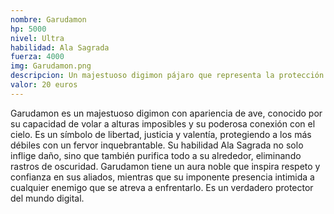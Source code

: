 ```yaml
---
nombre: Garudamon
hp: 5000
nivel: Ultra
habilidad: Ala Sagrada
fuerza: 4000
img: Garudamon.png
descripcion: Un majestuoso digimon pájaro que representa la protección y la justicia.
valor: 20 euros
---
```


Garudamon es un majestuoso digimon con apariencia de ave, conocido por su capacidad de volar a alturas imposibles y su poderosa conexión con el cielo. Es un símbolo de libertad, justicia y valentía, protegiendo a los más débiles con un fervor inquebrantable. Su habilidad Ala Sagrada no solo inflige daño, sino que también purifica todo a su alrededor, eliminando rastros de oscuridad. Garudamon tiene un aura noble que inspira respeto y confianza en sus aliados, mientras que su imponente presencia intimida a cualquier enemigo que se atreva a enfrentarlo. Es un verdadero protector del mundo digital.
